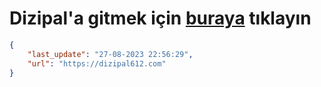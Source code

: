 # Dizipal'a gitmek için [buraya](https://dizipal612.com) tıklayın
    
```json
{
    "last_update": "27-08-2023 22:56:29",
    "url": "https://dizipal612.com"
}
```